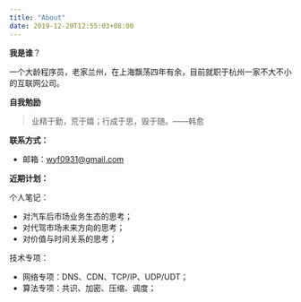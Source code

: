 ```yaml
---
title: "About"
date: 2019-12-20T12:55:03+08:00
---
```


**我是谁**？

一个大龄程序员，老家兰州，在上海飘荡四年有余，目前就职于杭州一家不大不小的互联网公司。



**自我勉励**


> 业精于勤，荒于嬉；行成于思，毁于随。——韩愈



**联系方式：**

- 邮箱：wyf0931@gmail.com



**近期计划：**

  个人笔记：
  - 对汽车后市场业务生态的思考；
  - 对代驾市场未来方向的思考；
  - 对价值与时间关系的思考；

  技术专项：
  - 网络专项：DNS、CDN、TCP/IP、UDP/UDT；
  - 算法专项：共识、加密、压缩、调度；

